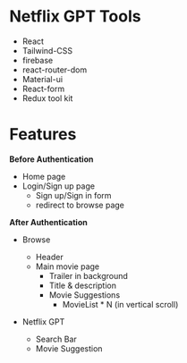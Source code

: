 # Netflix GPT Tools

- React
- Tailwind-CSS
- firebase
- react-router-dom
- Material-ui
- React-form
- Redux tool kit

# Features

**Before Authentication**
- Home page
- Login/Sign up page
    - Sign up/Sign in form
    - redirect to browse page

**After Authentication**
- Browse
    - Header
    - Main movie page
        - Trailer in background
        - Title & description
        - Movie Suggestions
            - MovieList * N (in vertical scroll)

- Netflix GPT
    - Search Bar
    - Movie Suggestion